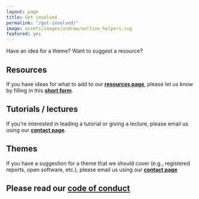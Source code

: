 ```yaml
---
layout: page
title: Get involved
permalink: "/get-involved/"
image: assets/images/undraw/outline_helpers.svg
featured: yes
---
```

<!--- This first line will be displayed on the landing page with the Post title--->
Have an idea for a theme? Want to suggest a resource?

## Resources
If you have ideas for what to add to our **[resources page](../open_science_resources)**, please let us know by filling in this **[short form]()**.

## Tutorials / lectures
If you're interested in leading a tutorial or giving a lecture, please email us using our **[contact page](../contact)**.

## Themes
If you have a suggestion for a theme that we should cover (e.g., registered reports, open software, etc.), please email us using our **[contact page](../contact)**

## Please read our **[code of conduct]()**



